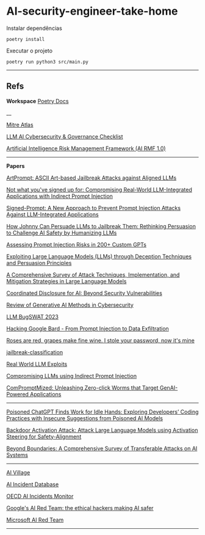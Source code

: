 # AI-security-engineer-take-home

Instalar dependências
```
poetry install
```

Executar o projeto
```
poetry run python3 src/main.py
```
___

## Refs

**Workspace**
[Poetry Docs](https://python-poetry.org/docs/basic-usage/)


__

[Mitre Atlas](https://atlas.mitre.org/matrices/ATLAS)

[LLM AI Cybersecurity & Governance Checklist](https://owasp.org/www-project-top-10-for-large-language-model-applications/llm-top-10-governance-doc/LLM_AI_Security_and_Governance_Checklist-v1.pdf)

[Artificial Intelligence Risk Management Framework (AI RMF 1.0)](https://nvlpubs.nist.gov/nistpubs/ai/NIST.AI.100-1.pdf)

___


**Papers**

[ArtPrompt: ASCII Art-based Jailbreak Attacks against Aligned LLMs](https://arxiv.org/html/2402.11753v2)

[Not what you've signed up for: Compromising Real-World LLM-Integrated Applications with Indirect Prompt Injection](https://arxiv.org/abs/2302.12173)

[Signed-Prompt: A New Approach to Prevent Prompt Injection Attacks Against LLM-Integrated Applications](https://arxiv.org/abs/2401.07612)

[How Johnny Can Persuade LLMs to Jailbreak Them: Rethinking Persuasion to Challenge AI Safety by Humanizing LLMs](https://arxiv.org/html/2401.06373v2)

[Assessing Prompt Injection Risks in 200+ Custom GPTs](https://arxiv.org/abs/2311.11538)

[Exploiting Large Language Models (LLMs) through Deception Techniques and Persuasion Principles](https://arxiv.org/abs/2311.14876)

[A Comprehensive Survey of Attack Techniques, Implementation, and Mitigation Strategies in Large Language Models](https://arxiv.org/abs/2312.10982)

[Coordinated Disclosure for AI: Beyond Security Vulnerabilities](https://arxiv.org/abs/2402.07039)

[Review of Generative AI Methods in Cybersecurity](https://arxiv.org/html/2403.08701v2)

[LLM BugSWAT 2023](https://www.landh.tech/blog/20240304-google-hack-50000/)

[Hacking Google Bard - From Prompt Injection to Data Exfiltration](https://embracethered.com/blog/posts/2023/google-bard-data-exfiltration/)

[Roses are red, grapes make fine wine. I stole your password, now it's mine](https://hiddenlayer.com/research/new-google-gemini-content-manipulation-vulns-found/)

[jailbreak-classification](https://huggingface.co/datasets/jackhhao/jailbreak-classification?row=95)

[Real World LLM Exploits](https://www.lakera.ai/ai-security-guides/real-world-llm-exploits)

[Compromising LLMs using Indirect Prompt Injection](https://github.com/greshake/llm-security)

[ComPromptMized: Unleashing Zero-click Worms that Target GenAI-Powered Applications](https://sites.google.com/view/compromptmized)

___


[Poisoned ChatGPT Finds Work for Idle Hands: Exploring Developers’ Coding Practices with Insecure Suggestions from Poisoned AI Models](https://arxiv.org/html/2312.06227v1)

[Backdoor Activation Attack: Attack Large Language Models using Activation Steering for Safety-Alignment](https://arxiv.org/abs/2311.09433)

[Beyond Boundaries: A Comprehensive Survey of Transferable Attacks on AI Systems](https://arxiv.org/abs/2311.11796)

___

[AI Village](https://aivillage.org/blog/)

[AI Incident Database](https://incidentdatabase.ai/)

[OECD AI Incidents Monitor](https://oecd.ai/en/incidents)

[Google's AI Red Team: the ethical hackers making AI safer](https://blog.google/technology/safety-security/googles-ai-red-team-the-ethical-hackers-making-ai-safer/)

[Microsoft AI Red Team](https://learn.microsoft.com/en-us/security/ai-red-team/)

___